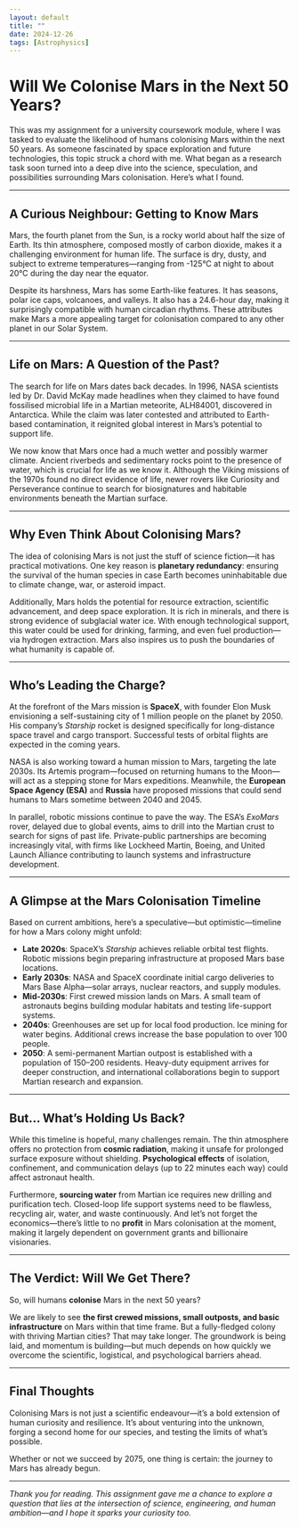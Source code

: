 ```yaml
---
layout: default
title: ""
date: 2024-12-26
tags: [Astrophysics]
---
```


# Will We Colonise Mars in the Next 50 Years?

This was my assignment for a university coursework module, where I was tasked to evaluate the likelihood of humans colonising Mars within the next 50 years. As someone fascinated by space exploration and future technologies, this topic struck a chord with me. What began as a research task soon turned into a deep dive into the science, speculation, and possibilities surrounding Mars colonisation. Here’s what I found.

<!--more-->

---

## A Curious Neighbour: Getting to Know Mars

Mars, the fourth planet from the Sun, is a rocky world about half the size of Earth. Its thin atmosphere, composed mostly of carbon dioxide, makes it a challenging environment for human life. The surface is dry, dusty, and subject to extreme temperatures—ranging from -125°C at night to about 20°C during the day near the equator.

Despite its harshness, Mars has some Earth-like features. It has seasons, polar ice caps, volcanoes, and valleys. It also has a 24.6-hour day, making it surprisingly compatible with human circadian rhythms. These attributes make Mars a more appealing target for colonisation compared to any other planet in our Solar System.

---

## Life on Mars: A Question of the Past?

The search for life on Mars dates back decades. In 1996, NASA scientists led by Dr. David McKay made headlines when they claimed to have found fossilised microbial life in a Martian meteorite, ALH84001, discovered in Antarctica. While the claim was later contested and attributed to Earth-based contamination, it reignited global interest in Mars’s potential to support life.

We now know that Mars once had a much wetter and possibly warmer climate. Ancient riverbeds and sedimentary rocks point to the presence of water, which is crucial for life as we know it. Although the Viking missions of the 1970s found no direct evidence of life, newer rovers like Curiosity and Perseverance continue to search for biosignatures and habitable environments beneath the Martian surface.

---

## Why Even Think About Colonising Mars?

The idea of colonising Mars is not just the stuff of science fiction—it has practical motivations. One key reason is **planetary redundancy**: ensuring the survival of the human species in case Earth becomes uninhabitable due to climate change, war, or asteroid impact.

Additionally, Mars holds the potential for resource extraction, scientific advancement, and deep space exploration. It is rich in minerals, and there is strong evidence of subglacial water ice. With enough technological support, this water could be used for drinking, farming, and even fuel production—via hydrogen extraction. Mars also inspires us to push the boundaries of what humanity is capable of.

---

## Who’s Leading the Charge?

At the forefront of the Mars mission is **SpaceX**, with founder Elon Musk envisioning a self-sustaining city of 1 million people on the planet by 2050. His company’s *Starship* rocket is designed specifically for long-distance space travel and cargo transport. Successful tests of orbital flights are expected in the coming years.

NASA is also working toward a human mission to Mars, targeting the late 2030s. Its Artemis program—focused on returning humans to the Moon—will act as a stepping stone for Mars expeditions. Meanwhile, the **European Space Agency (ESA)** and **Russia** have proposed missions that could send humans to Mars sometime between 2040 and 2045.

In parallel, robotic missions continue to pave the way. The ESA’s *ExoMars* rover, delayed due to global events, aims to drill into the Martian crust to search for signs of past life. Private-public partnerships are becoming increasingly vital, with firms like Lockheed Martin, Boeing, and United Launch Alliance contributing to launch systems and infrastructure development.

---

## A Glimpse at the Mars Colonisation Timeline

Based on current ambitions, here’s a speculative—but optimistic—timeline for how a Mars colony might unfold:

- **Late 2020s**: SpaceX’s *Starship* achieves reliable orbital test flights. Robotic missions begin preparing infrastructure at proposed Mars base locations.
- **Early 2030s**: NASA and SpaceX coordinate initial cargo deliveries to Mars Base Alpha—solar arrays, nuclear reactors, and supply modules.
- **Mid-2030s**: First crewed mission lands on Mars. A small team of astronauts begins building modular habitats and testing life-support systems.
- **2040s**: Greenhouses are set up for local food production. Ice mining for water begins. Additional crews increase the base population to over 100 people.
- **2050**: A semi-permanent Martian outpost is established with a population of 150–200 residents. Heavy-duty equipment arrives for deeper construction, and international collaborations begin to support Martian research and expansion.

---

## But... What’s Holding Us Back?

While this timeline is hopeful, many challenges remain. The thin atmosphere offers no protection from **cosmic radiation**, making it unsafe for prolonged surface exposure without shielding. **Psychological effects** of isolation, confinement, and communication delays (up to 22 minutes each way) could affect astronaut health.

Furthermore, **sourcing water** from Martian ice requires new drilling and purification tech. Closed-loop life support systems need to be flawless, recycling air, water, and waste continuously. And let’s not forget the economics—there’s little to no **profit** in Mars colonisation at the moment, making it largely dependent on government grants and billionaire visionaries.

---

## The Verdict: Will We Get There?

So, will humans **colonise** Mars in the next 50 years?

We are likely to see **the first crewed missions, small outposts, and basic infrastructure** on Mars within that time frame. But a fully-fledged colony with thriving Martian cities? That may take longer. The groundwork is being laid, and momentum is building—but much depends on how quickly we overcome the scientific, logistical, and psychological barriers ahead.

---

## Final Thoughts

Colonising Mars is not just a scientific endeavour—it’s a bold extension of human curiosity and resilience. It’s about venturing into the unknown, forging a second home for our species, and testing the limits of what’s possible.

Whether or not we succeed by 2075, one thing is certain: the journey to Mars has already begun.

---

*Thank you for reading. This assignment gave me a chance to explore a question that lies at the intersection of science, engineering, and human ambition—and I hope it sparks your curiosity too.*
